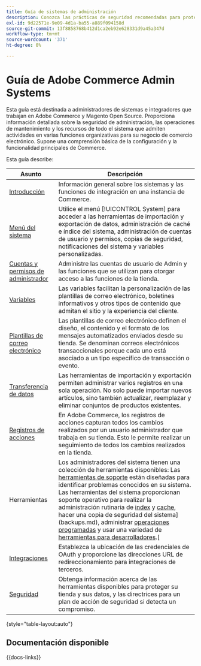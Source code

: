 ```yaml
---
title: Guía de sistemas de administración
description: Conozca las prácticas de seguridad recomendadas para proteger su tienda de Commerce y administrar permisos, y cómo importar y exportar datos, administrar integraciones y extensiones y ocuparse del mantenimiento rutinario.
exl-id: 9d22571e-9e09-4d1a-ba55-a889f094158d
source-git-commit: 13f8858768b412d1ca2eb92e628331d9a45a347d
workflow-type: tm+mt
source-wordcount: '371'
ht-degree: 0%

---
```


# Guía de Adobe Commerce Admin Systems

Esta guía está destinada a administradores de sistemas e integradores que trabajan en Adobe Commerce y Magento Open Source. Proporciona información detallada sobre la seguridad de administración, las operaciones de mantenimiento y los recursos de todo el sistema que admiten actividades en varias funciones organizativas para su negocio de comercio electrónico. Supone una comprensión básica de la configuración y la funcionalidad principales de Commerce.

Esta guía describe:

| Asunto | Descripción |
| ------- | ----------- |
| [Introducción](introduction.md) | Información general sobre los sistemas y las funciones de integración en una instancia de Commerce. |
| [Menú del sistema](system-menu.md) | Utilice el menú [!UICONTROL System] para acceder a las herramientas de importación y exportación de datos, administración de caché e índice del sistema, administración de cuentas de usuario y permisos, copias de seguridad, notificaciones del sistema y variables personalizadas. |
| [Cuentas y permisos de administrador](permissions.md) | Administre las cuentas de usuario de Admin y las funciones que se utilizan para otorgar acceso a las funciones de la tienda. |
| [Variables](variables-predefined.md) | Las variables facilitan la personalización de las plantillas de correo electrónico, boletines informativos y otros tipos de contenido que admitan el sitio y la experiencia del cliente. |
| [Plantillas de correo electrónico](email-templates.md) | Las plantillas de correo electrónico definen el diseño, el contenido y el formato de los mensajes automatizados enviados desde su tienda. Se denominan correos electrónicos transaccionales porque cada uno está asociado a un tipo específico de transacción o evento. |
| [Transferencia de datos](data-transfer.md) | Las herramientas de importación y exportación permiten administrar varios registros en una sola operación. No solo puede importar nuevos artículos, sino también actualizar, reemplazar y eliminar conjuntos de productos existentes. |
| [Registros de acciones](action-log.md) | En Adobe Commerce, los registros de acciones capturan todos los cambios realizados por un usuario administrador que trabaja en su tienda. Esto le permite realizar un seguimiento de todos los cambios realizados en la tienda. |
| Herramientas | Los administradores del sistema tienen una colección de herramientas disponibles: Las [herramientas de soporte](support.md) están diseñadas para identificar problemas conocidos en su sistema. Las herramientas del sistema proporcionan soporte operativo para realizar la administración rutinaria de [index](index-management.md) y [cache](cache-management.md), hacer una copia de seguridad del sistema](backups.md), administrar [operaciones programadas](data-scheduled-import-export.md) y usar una variedad de [herramientas para desarrolladores](developer-tools.md).[ |
| [Integraciones](integrations.md) | Establezca la ubicación de las credenciales de OAuth y proporcione las direcciones URL de redireccionamiento para integraciones de terceros. |
| [Seguridad](security.md) | Obtenga información acerca de las herramientas disponibles para proteger su tienda y sus datos, y las directrices para un plan de acción de seguridad si detecta un compromiso. |

{style="table-layout:auto"}

## Documentación disponible

{{docs-links}}

